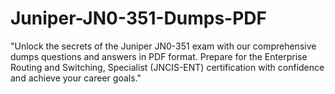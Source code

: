 # Juniper-JN0-351-Dumps-PDF
"Unlock the secrets of the Juniper JN0-351 exam with our comprehensive dumps questions and answers in PDF format. Prepare for the Enterprise Routing and Switching, Specialist (JNCIS-ENT) certification with confidence and achieve your career goals."
